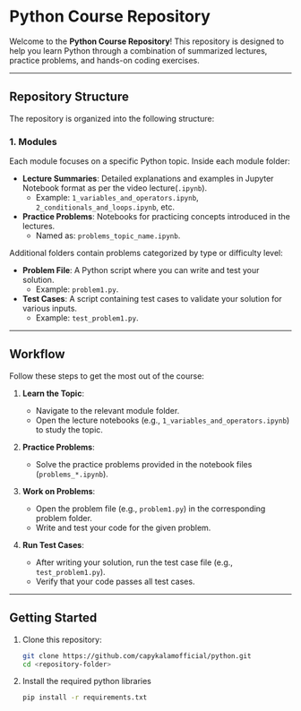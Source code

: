 # Python Course Repository

Welcome to the **Python Course Repository**! This repository is designed to help you learn Python through a combination of summarized lectures, practice problems, and hands-on coding exercises. 

---

## Repository Structure

The repository is organized into the following structure:

### 1. **Modules**
Each module focuses on a specific Python topic. Inside each module folder:
- **Lecture Summaries**: Detailed explanations and examples in Jupyter Notebook format as per the video lecture(`.ipynb`).
  - Example: `1_variables_and_operators.ipynb`, `2_conditionals_and_loops.ipynb`, etc.
- **Practice Problems**: Notebooks for practicing concepts introduced in the lectures.
  - Named as: `problems_topic_name.ipynb`.

Additional folders contain problems categorized by type or difficulty level:
- **Problem File**: A Python script where you can write and test your solution.
  - Example: `problem1.py`.
- **Test Cases**: A script containing test cases to validate your solution for various inputs.
  - Example: `test_problem1.py`.

---

## Workflow

Follow these steps to get the most out of the course:

1. **Learn the Topic**:
   - Navigate to the relevant module folder.
   - Open the lecture notebooks (e.g., `1_variables_and_operators.ipynb`) to study the topic.

2. **Practice Problems**:
   - Solve the practice problems provided in the notebook files (`problems_*.ipynb`).

3. **Work on Problems**:
   - Open the problem file (e.g., `problem1.py`) in the corresponding problem folder.
   - Write and test your code for the given problem.

4. **Run Test Cases**:
   - After writing your solution, run the test case file (e.g., `test_problem1.py`).
   - Verify that your code passes all test cases.

---


## Getting Started

1. Clone this repository:
   ```bash
   git clone https://github.com/capykalamofficial/python.git
   cd <repository-folder>
   
2. Install the required python libraries
   ```bash
   pip install -r requirements.txt
